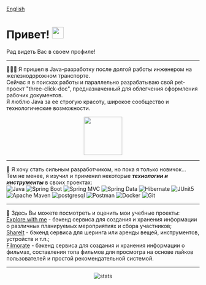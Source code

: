 [English](README.md)
<h1>
  Привет!
  <img src="https://media.giphy.com/media/hvRJCLFzcasrR4ia7z/giphy.gif" width="30px"/>
</h1>
Рад видеть Вас в своем профиле!  

---
👨🏻‍💻 Я пришел в Java-разработку после долгой работы инженером на железнодорожном транспорте.  
Сейчас я в поисках работы и параллельно разрабатываю свой pet-проект "three-click-doc", предназначенный для облегчения оформления рабочих документов.  
Я люблю Java за ее строгую красоту, широкое сообщество и технологические возможности.
<div id="duke" align="center">
  <img src="https://camo.githubusercontent.com/c324a9288c765475aabcf077ef3e152774bcc61264aa950c70a335348cf1fe70/68747470733a2f2f7062732e7477696d672e636f6d2f6d656469612f4530305a4567495645415146615a782e6a7067" width="100"/>
</div>

---
🧠 Я хочу стать сильным разработчиком, но пока я только новичок...  
Тем не менее, я изучил и применил некоторые ***технологии и инструменты*** в своих проектах:  
![Java](https://img.shields.io/badge/-Java-090909?style=for-the-badge&logo=openJDK&logoColor=orange)
![Spring Boot](https://img.shields.io/badge/-Spring%20Boot-090909?style=for-the-badge&logo=SpringBoot&logoColor=6DB33F)
![Spring MVC](https://img.shields.io/badge/-Spring%20MVC-090909?style=for-the-badge&logo=Spring&logoColor=6DB33F)
![Spring Data](https://img.shields.io/badge/-Spring%20Data%20JPA-090909?style=for-the-badge&logo=Spring&logoColor=6DB33F)
![Hibernate](https://img.shields.io/badge/-Hibernate-090909?style=for-the-badge&logo=Hibernate&logoColor=59666C)
![JUnit5](https://img.shields.io/badge/-JUnit5-090909?style=for-the-badge&logo=JUnit5&logoColor=25A162)
![Apache Maven](https://img.shields.io/badge/-Maven-090909?style=for-the-badge&logo=ApacheMaven&logoColor=C71A36)
![postgresql](https://img.shields.io/badge/-postgresql-090909?style=for-the-badge&logo=postgresql&logoColor=4169E1)
![Postman](https://img.shields.io/badge/-Postman-090909?style=for-the-badge&logo=Postman&logoColor=FF6C37)
![Docker](https://img.shields.io/badge/-Docker-090909?style=for-the-badge&logo=Docker&logoColor=2496ED)
![Git](https://img.shields.io/badge/-Git-090909?style=for-the-badge&logo=Git&logoColor=F05032)

---

🔭 Здесь Вы можете посмотреть и оценить мои учебные проекты:  
[Explore with me](https://github.com/RuslanYapparov/java-explore-with-me) - бэкенд сервиса для создания и хранения информации о различных планируемых мероприятиях и сбора участников;  
[ShareIt](https://github.com/RuslanYapparov/java-explore-with-me) - бэкенд сервиса для шеринга или аренды вещей, инструментов, устройств и т.п.;  
[Filmorate](https://github.com/RuslanYapparov/java-filmorate) - бэкенд сервиса для создания и хранения информации о фильмах, составления топа фильмов для просмотра на основе лайков пользователей и простой рекомендательной системой.  

---
<div id ="stats" align="center">
  <img src="https://github-readme-stats.vercel.app/api?username=RuslanYapparov&show_icons=true&theme=white" alt="stats"/>
</div>
<div id="visits" align="center">
  <img src="https://komarev.com/ghpvc/?username=RuslanYapparov&style=flat-square&color=blue" alt="" />
</div>



<!--
**RuslanYapparov/RuslanYapparov** is a ✨ _special_ ✨ repository because its `README.md` (this file) appears on your GitHub profile.

Here are some ideas to get you started:

- 🔭 I’m currently working on ...
- 🌱 I’m currently learning ...
- 👯 I’m looking to collaborate on ...
- 🤔 I’m looking for help with ...
- 💬 Ask me about ...
- 📫 How to reach me: ...
- 😄 Pronouns: ...
- ⚡ Fun fact: ...
-->
